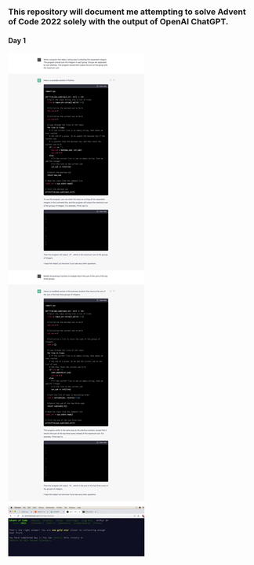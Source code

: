 ### This repository will document me attempting to solve Advent of Code 2022 solely with the output of OpenAI ChatGPT.

#### Day 1
![Day 1](day1.png)
